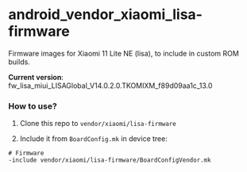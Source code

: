 # android_vendor_xiaomi_lisa-firmware

Firmware images for Xiaomi 11 Lite NE (lisa), to include in custom ROM builds.

**Current version**: fw_lisa_miui_LISAGlobal_V14.0.2.0.TKOMIXM_f89d09aa1c_13.0

### How to use?

1. Clone this repo to `vendor/xiaomi/lisa-firmware`

2. Include it from `BoardConfig.mk` in device tree:

```
# Firmware
-include vendor/xiaomi/lisa-firmware/BoardConfigVendor.mk
```
